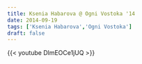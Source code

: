 ```yaml
---
title: Ksenia Habarova @ Ogni Vostoka '14
date: 2014-09-19
tags: ['Ksenia Habarova','Ogni Vostoka']
draft: false
---
```

{{< youtube DlmEOCe1jUQ >}}
